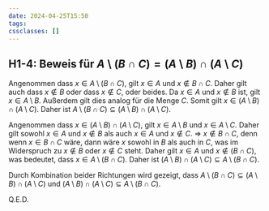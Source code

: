 ```yaml
---
date: 2024-04-25T15:50
tags: 
cssclasses: []
---
```

## H1-4: Beweis für $A \setminus (B \cap C) = (A \setminus B) \cap (A \setminus C)$

Angenommen dass $x \in A \setminus (B \cap C)$, gilt $x \in A$ und $x \notin B \cap C$. Daher gilt auch dass $x \notin B$ oder dass $x \notin C$, oder beides.
Da $x \in A$ und $x \notin B$ ist, gilt $x \in A \setminus B$. Außerdem gilt dies analog für die Menge $C$. Somit gilt $x \in (A \setminus B) \cap (A \setminus C)$.
Daher ist $A \setminus (B \cap C) \subseteq (A \setminus B) \cap (A \setminus C)$.

Angenommen dass $x \in (A \setminus B) \cap (A \setminus C)$, gilt $x \in A \setminus B$ und $x \in A \setminus C$. Daher gilt sowohl $x \in A$ und $x \notin B$ als auch $x \in A$ und $x \notin C$.
$\Rightarrow$ $x \notin B \cap C$, denn wenn $x \in B \cap C$ wäre, dann wäre $x$ sowohl in $B$ als auch in $C$, was im Widerspruch zu $x \notin B$ oder $x \notin C$ steht.
Daher gilt $x \in A$ und $x \notin (B \cap C)$, was bedeutet, dass $x \in A \setminus (B \cap C)$.
Daher ist $(A \setminus B) \cap (A \setminus C) \subseteq A \setminus (B \cap C)$.

Durch Kombination beider Richtungen wird gezeigt, dass $A \setminus (B \cap C) \subseteq (A \setminus B) \cap (A \setminus C)$ und $(A \setminus B) \cap (A \setminus C) \subseteq A \setminus (B \cap C)$.

Q.E.D.



